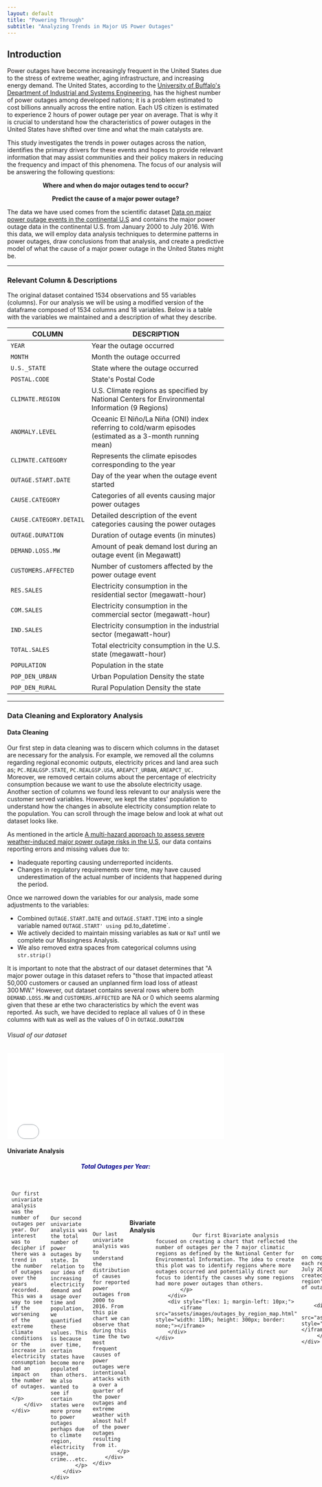 ```yaml
---
layout: default
title: "Powering Through"
subtitle: "Analyzing Trends in Major US Power Outages"
---
```


## Introduction

Power outages have become increasingly frequent in the United States due to the stress of extreme weather, aging infrastructure, and increasing energy demand. The United States, according to the [University of Buffalo's Department of Industrial and Systems Engineering](https://www.popsci.com/story/environment/why-us-lose-power-storms/), has the highest number of power outages among developed nations; it is a problem estimated to cost billions annually across the entire nation. Each US citizen is estimated to experience 2 hours of power outage per year on average.  That is why it is crucial to understand how the characteristics of power outages in the United States have shifted over time and what the main catalysts are.

This study investigates the trends in power outages across the nation, identifies the primary drivers for these events and hopes to provide relevant information that may assist communities and their policy makers in reducing the frequency and impact of this phenomena. The focus of our analysis will be answering the following questions: 


<p style="text-align:center;"><b>Where and when do major outages tend to occur?</b></p>
<p></p>

<p style="text-align:center;"><b>Predict the cause of a major power outage?</b></p>
<p></p>


The data we have used comes from the scientific dataset [Data on major power outage events in the continental U.S](https://www.sciencedirect.com/science/article/pii/S2352340918307182?ref=pdf_download&fr=RR-2&rr=8e45b02bd9d82a8f) and contains the major power outage data in the continental U.S. from January 2000 to July 2016. With this data, we will employ data analysis techniques to determine patterns in power outages, draw conclusions from that analysis, and create a predictive model of what the cause of a major power outage in the United States might be.  



-------

### Relevant Column & Descriptions
The original dataset contained 1534 observations and 55 variables (columns).
For our analysis we will be using a modified version of the dataframe composed of 1534 columns and 18 variables. 
Below is a table with the variables we maintained and a description of what they describe.

| COLUMN                      |    DESCRIPTION                                                              |
|-----------------------------|-----------------------------------------------------------------------------|
| `YEAR`                      | Year the outage occurred                                                    |
| `MONTH`                     | Month the outage occurred                                                   |
| `U.S._STATE`                | State where the outage occurred                                             |
| `POSTAL.CODE`               | State's Postal Code                                                         |
| `CLIMATE.REGION`            | U.S. Climate regions as specified by National Centers for Environmental Information (9 Regions) |
| `ANOMALY.LEVEL`             | Oceanic El Niño/La Niña (ONI) index referring to cold/warm episodes (estimated as a 3-month running mean) |
| `CLIMATE.CATEGORY`          | Represents the climate episodes corresponding to the year                   |
| `OUTAGE.START.DATE`         | Day of the year when the outage event started                               |
| `CAUSE.CATEGORY`            | Categories of all events causing major power outages                        |
| `CAUSE.CATEGORY.DETAIL`     | Detailed description of the event categories causing the power outages      |
| `OUTAGE.DURATION`           | Duration of outage events (in minutes)                                      |
| `DEMAND.LOSS.MW`            | Amount of peak demand lost during an outage event (in Megawatt)             |
| `CUSTOMERS.AFFECTED`        | Number of customers affected by the power outage event                      |
| `RES.SALES`                 | Electricity consumption in the residential sector (megawatt-hour)           |
| `COM.SALES`                 | Electricity consumption in the commercial sector (megawatt-hour)            |
| `IND.SALES`                 | Electricity consumption in the industrial sector (megawatt-hour)            |
| `TOTAL.SALES`               | Total electricity consumption in the U.S. state (megawatt-hour)             |
| `POPULATION`                | Population in the state                                                     |
| `POP_DEN_URBAN`             | Urban Population Density the state                                          |
| `POP_DEN_RURAL`             | Rural Population Density the state                                          |

---

### Data Cleaning and Exploratory Analysis

#### Data Cleaning
Our first step in data cleaning was to discern which columns in the dataset are necessary for the analysis. For example, we removed all the columns regarding regional economic outputs, electricity prices and land area such as; `PC.REALGSP.STATE`, `PC.REALGSP.USA`, `AREAPCT_URBAN`, `AREAPCT_UC.` Moreover, we removed certain colums about the percentage of electricity consumption because we want to use the absolute electricity usage. Another section of columns we found less relevant to our analysis were the customer served variables. However, we kept the states' population to understand how the changes in absolute electricity consumption relate to the population. You can scroll through the image below and look at what out dataset looks like.

As mentioned in the article [A multi-hazard approach to assess severe weather-induced major power outage risks in the U.S](https://www.sciencedirect.com/science/article/pii/S0951832017307767), our data contains reporting errors and missing values due to:
- Inadequate reporting causing underreported incidents.
- Changes in regulatory requirements over time, may have caused underestimation of the actual number of incidents that happened during the period.

Once we narrowed down the variables for our analysis, made some adjustments to the variables:

- Combined `OUTAGE.START.DATE` and `OUTAGE.START.TIME` into a single variable named `OUTAGE.START' using `pd.to_datetime`.
- We actively decided to maintain missing variables as `NaN` or `NaT` until we complete our Missingness Analysis.
- We also removed extra spaces from categorical columns using `str.strip()`

It is important to note that the abstract of our dataset determines that "A major power outage in this dataset refers to "those that impacted atleast 50,000 customers or caused an unplanned firm load loss of atleast 300 MW." However, out dataset contains several rows where both `DEMAND.LOSS.MW` and `CUSTOMERS.AFFECTED` are NA or 0 which seems alarming given that these ar ethe two characteristics by which the event was reported. As such, we have decided to replace all values of 0 in these columns with `NaN` as well as the values of 0 in `OUTAGE.DURATION`

<p></p>


###### Visual of our dataset
<iframe src="assets/images/outages_head.html" width="100%" height="200" frameBorder="0" ></iframe>
<p></p>

#### Univariate Analysis

<div style="display: flex; flex-direction: column; align-items: center; margin-bottom: 20px;">
    <h5 style="margin: 0 0 20px 0; text-align: center; color: darkblue;"> Total Outages per Year: </h5>
    <div style="display: flex; align-items: flex-start; width: 100%; margin-bottom: 20px;">
        <div style="flex: 1; margin-right: 10px;">
            <iframe src="assets/images/outages_by_year.html" style="width: 100%; height: 300px; border: none;"></iframe>
        </div>
        <div style="flex: 1; display: flex; flex-direction: column; align-items: flex-start; justify-content: flex-start;">
            <p style="margin: 0; text-align: justify;"> 

               
               Our first univariate analysis was the number of outages per year. Our interest was to decipher if there was a trend in the number of outages over the years recorded. This was a way to see if the worsening of the extreme climate conditions or the increase in electricity consumption had an impact on the number of outages. 
            </p>
        </div>
    </div>
</div>

<div style="display: flex; flex-direction: column; align-items: center; margin-bottom: 20px; margin-right: 10px">
    <h5 style="margin: 0 2px 20px 0; text-align: center; color: darkblue;">Total Outages per State:</h5>
    <div style="display: flex; align-items: flex-start; width: 100%; margin-bottom: 20px;">
        <div style="flex: 1; margin-right: 10px;">
            <iframe src="assets/images/outages_by_state.html" style="width: 105%; height: 350px; border: none; margin-right: 2px"></iframe>
        </div>
        <div style="flex: 1; display: flex; flex-direction: column; align-items: flex-start; justify-content: flex-start;">
            <p style="margin: 10px; text-align: justify;"> 
            
               
               Our second univariate analysis was the total number of power outages by state. In relation to our idea of increasing electricity demand and usage over time and population, we quantified these values. This is because over time, certain states have become more populated than others. We also wanted to see if certain states were more prone to power outages perhaps due to climate region, electricity usage, crime...etc.
            </p>
        </div>
    </div>
</div>

<div style="display: flex; flex-direction: column; align-items: center; margin-bottom: 20px; margin-right: 10px">
    <h5 style="margin: 0 2px 20px 0; text-align: center; color: darkblue;">Distribution of Power Outage Causes:</h5>
    <div style="display: flex; align-items: flex-start; width: 100%; margin-bottom: 20px;">
        <div style="flex: 1; margin-right: 10px;">
            <iframe src="assets/images/distribution_of_power_outage_cause.html" style="width: 105%; height: 350px; border: none; margin-right: 2px"></iframe>
        </div>
        <div style="flex: 1; display: flex; flex-direction: column; align-items: flex-start; justify-content: flex-start;">
            <p style="margin: 10px; text-align: justify;"> 
            
               
               Our last univariate analysis was to understand the distribution of causes for reported power outages from 2000 to 2016. From this pie chart we can observe that during this time the two most frequent causes of power outages were intentional attacks with a over a quarter of the power outages and extreme weather with almost half of the power outages resulting from it.
            </p>
        </div>
    </div>
</div>


#### Bivariate Analysis

<div style="display: flex; flex-direction: column; align-items: center; margin-bottom: 20px;">
    <h5 style="margin: 0 0 20px 0; text-align: center; color: darkblue; width: 100%;">
        Total Outages Per Climate Region:
    </h5>
    <div style="display: flex; align-items: flex-start; width: 100%; margin-bottom: 20px;">
        <div style="flex: 1; display: flex; flex-direction: column; justify-content: flex-start; margin-right: 10px;">
            <p style="margin: 0; text-align: justify;"> 
               
                Our first Bivariate analysis focused on creating a chart that reflected the number of outages per the 7 major climatic regions as defined by the National Center for Environmental Information. The idea to create this plot was to identify regions where more outages occurred and potentially direct our focus to identify the causes why some regions had more power outages than others.
            </p>
        </div>
        <div style="flex: 1; margin-left: 10px;">
            <iframe src="assets/images/outages_by_region_map.html" style="width: 110%; height: 300px; border: none;"></iframe>
        </div>
    </div>
</div>

<div style="display: flex; flex-direction: column; align-items: center; margin-bottom: 20px;">
    <h5 style="margin: 0 0 20px 0; text-align: center; color: darkblue; width: 100%;">
        Power Outages Per Climate Region and The Cause Distribution:
    </h5>
    <div style="display: flex; align-items: flex-start; width: 100%; margin-bottom: 20px;">
        <div style="flex: 1; display: flex; flex-direction: column; justify-content: flex-start; margin-right: 10px;">
            <p style="margin: 0; text-align: justify;"> 
               
               Our second Bivariate analysis focused on comparing the number of total power outages each region has experienced from January 2000 to July 2016 and what the causes were. As such we created a stacked bar plot where each climate region's bar was distributed in size by the number of outages resulting from a specific cause.
               </p>
                </div>
        <div style="flex: 1; margin-left: 10px;">
           <iframe src="assets/images/bivariate_stacked_barplot.html" style="width: 105%; height: 400px; border: none;"></iframe>
         </div>
    </div>

</div>
<div style="display: flex; flex-direction: column; align-items: center; margin-bottom: 20px;">
    <h5 style="margin: 0 0 20px 0; text-align: center; color: darkblue; width: 100%;">
        Number Power Outages Per State and The Cause:
    </h5>
    <div style="display: flex; align-items: flex-start; width: 100%; margin-bottom: 20px;">
        <div style="flex: 1; display: flex; flex-direction: column; justify-content: flex-start; margin-right: 10px;">
            <p style="margin: 0; text-align: justify;"> 
               
              Lastly, and similar to the graph above, we calculated the total number of power outages reported during this time by each state and the cause. As you might see, there is a notoriously large amount of the power outages throughout the different states caused by extreme weather. This could indicate a relationship between extreme weather and weather patterns with power outages. 
               </p>
                </div>
        <div style="flex: 1; margin-left: 10px;">
           <iframe src="assets/images/bivariate_stacked_barplot_by_state.html" style="width: 105%; height: 400px; border: none;"></iframe>
         </div>
    </div>
</div>



#### Interesting Aggregates
<h5 style="margin: 15px 0 10px 0; text-align: center; color: darkblue;"> Pivot Table #1: </h5>
This first pivot table consists of the 9 different climate regions in the United States and the number o
f power outages that occured in those regions, separated by cause category. Essentially, this pivot table can help us visualize trends of power outage occurence and cause in the different climatic regions. For example, the Northeast region experienced the most outages during the years of our data with 350 outages over the course of 10 years. The majority of these were caused either by severe weather (176) or intentional attacks(135).

  <iframe src="assets/images/pivot_table_outages_by_year_&_climate_region.html" width="100%" scrolling="yes" frameBorder="0" style="display: block; text-align: center;"> </iframe>
  

<h5 style="margin: 15px 0 10px 0; text-align: center; color: darkblue;"> Pivot Table #2: Total Number of Outages by Month Occurance and Cause </h5>

The overarching idea of this project is to understand patterns in when, why, and perhaps where power outages occured from January 2000 to July 2016. In this pivot table, we are calculating the total number of outages that occured due to a specific cause in a specific month. The goal was to see if certain months are more likely to suffer certain power outages whether it be due to severe weather and seasonality or due to other causes such as vandalism, public appeal...etc. 

While we did not separate by State which is relevant in terms of climate, we wanted to observe if there were any cylcical trends in the outages. In this pivot table, we can observe that vandalism is a constant cause of power outages throughout the months. Another detail to highlight is that thunderstorms amass the largest number of outages within the severe weather category and occured substantially more often in May, June, and July whilst winterstorms - the second largest severe weather contributor to the outages- occurred most prominently in January and February. 

  <iframe src="assets/images/outages_by_month.html" width="100%" scrolling="yes" frameBorder="0" style="display: block; text-align: center"> </iframe>

  
------

### Assessment of Missingness

#### NMAR Analysis
One of the types of missing data that exists is NMAR which stands for **N**ot **M**issing **A**t **R**andom. This instance of missingness in data occurs when the values of the data itself is not disclosed. It depends only on the values themselves and not on other variables (columns). Because NMAR data is unobservable, it has to be analyzed by either collecting more data or reasoning about the data generating 
process. 

As mentioned above, regulatory requirements have fluctuated over the time period. One column that might be NMAR could be the `CAUSE.CATEGORY.DETAIL`. Resons for this include:
1. When the cause is due to something they might get public criticism entities in charge of the electricity might choose not to disclose the specific reason and hide under a mroe vague umbrella such as "system operability disruption".
2. Reporting agencies or electric companies who report the outage may use another affecting reason as the cause and cannot give proper details about the cause. i.e gridlines were old and vulnerable to weather and there was 'extreme weather' that day. 
3. Some categories do not have specific details to provide. i.e public appeals.

#### Missingness Dependencies

<h5 style="margin: 0 2px 20px 0; text-align: center; color: darkblue;"> Missingness Dependency of Outage Duration on Month:</h5>
For this analysis, we compared the distribution of outage duration missingness across months through a permutation test with 1000 permutations using TVD as the test statistic. During this permutation test we obtained the following values:
- Observed TVD statistic: 0.1435
- P-value: 0.153

Using a 5% significance level, we find insufficient evidence to conclude that the missingness of outage duration depends on the month of occurrence. Therefore, we infer that the missingness of outage duration is not statistically significantly dependent on the month.

<iframe src= "assets/images/OutageDuration_vs_Month.html" width="700" height="400" frameBorder="0" padding="2" ></iframe>
<iframe src="assets/images/OutageDuration_Month_Missingness.html" width="700" height="400" frameBorder="0" padding="2" ></iframe>
<p></p>
<p></p>


<h5 style="margin: 0 2px 20px 0; text-align: center; color: darkblue;"> Missingness Dependency of Outage Duration on Year:</h5>
In this analysis,  we compared the distribution of outage duration missingness across the years in our dataset through a permutation test with 1000 permutations using TVD as the test statistic. During this permutation test we obtained the following values:

- Observed TVD statistic: 0.3874
- P-value: 0.0

Using a 5% significance level, we can say that there is statistically significant evidence to determine that the missingness of outage duration depends on year. Thus, we can infer that outage duration misisngess if MAR on Year.

<iframe src= "assets/images/OutageDuration_vs_Year.html" width="700" height="400" frameBorder="0"></iframe>
<iframe src="assets/images/OutageDuration_Year_Missingness.html" width="700" height="400" frameBorder="0"></iframe>
<p></p>
<p></p>



---

### Hypothesis Testing

**Null Hypothesis**: The number of power outages is uniformly distributed across all months of the year
<p></p>
**Alternative Hypothesis**: The number of outages is not uniformly distributed across all months of the year
<p></p>
**Test Statistic**: K2 Statistic
<p></p>
**Significance Level**: 5%
<p></p>

For this part we tested whether the outage duration distributions differ if the weather indicates it was warm or cold at the moment of the power outage. The relevant columns for this analysis are the `CLIMATE.CATEGORY` that describes the weather at the moment of the outage and the `OUTAGE.DURATION` column that describes the length of the power outage. 

We performed 10,000 permutations and in order to have a representative sample to analyze. 

With these permutations we got an **observed statistic** of **0.077** and a **p-value of 0.2306**. These findings lead us to say we fail to reject the null hypothesis since there is no statistical significance of our findings at the 5% level to suggest that the distributions of outage durations differ between "cold" and "warm" climate categories.

The plot below shows the permutations carried out and the observed statistics. 
<iframe src= "assets/images/HypothesisPlot.html" width="700" height="400" frameBorder="0"></iframe>



---
### Prediction Problem: Predicting the Cause Category
<p></p>
Our prediction model attempts to determine ***whether a major power outage is caused by weather during the outage using a binary classification model that predicts whether a major power outage was caused by weather conditions or a different cause using `Weather_Related` as our response variable. `Weather_Related` takes a value of one when the outage cause is weather related and zero otherwise. 

To evaluate our models performance we use several metrics. The first is an F1 score to predict and recall how many weather-related outages were correctly predicted and identified. This metric was chosen over accuracy due to the imbalance in outage cause observations in our data to balance precision and recall. Additionally, we added a classification report. This report gives a more in depth analysis of the metrics within each class (weather cause outages and non-weather outage causes) as it includes the scores for F1, Accuracy, Recall, Support for each. Support, for example shows us the true instances of each event. The report also gives us the accuracy with which each event was correctly predicted however this is a misleading statistic by itself. The macro average computes the unweighted mean of F1, precision and, accuracy giving us a measure of how well our model performs across all these metrics. On the overhand, the weighted average gives us the same measurement except it takes into account the imbalance of each class.

Moreover, and for visual aid, we have a confusion matrix that quantifies the number of Type I and Type II Errors made by our model. This allows us to understand if our model is over or underestimating the response variable and how well it performs in classifying each group instance. This can be a helpful measure when Type I error is costly due to unnecessary resource allocation.


**Information Known At Time of Prediction**
Because our model aims to predict whether the cause of a major power outage is weather-related or not, we have access to all variables except 5 (Cause category, cause category detail, outage duration, demand loss, and customers affected)

|   Unknown       | 
|-----------------|
| 'STATE`         | 
| `CLIMATE.REGION`|                         
| `CLIMATE.CATEGORY|                          
|`ANOMALY.LEVEL`  |       
| `OUTAGE.START`  |            
| `YEAR`          |   
| `NERC.REGION`   |  
| `RES.SALES`     | 
| `COM.SALES`     |  
| `IND.SALES`     | 
| `TOTAL.SALES`   |  
| `POPULATION`    |
| `POPDEN_URBAN`  |
| `POPDEN_RURAL`  |



---


### Baseline Model

For our baseline model we created a target binary variable `Weather_Related` which determined if an outage was caused by severe weather or not. Below is the feature selection and transformations for each.

- `Weather_Related`: Binary target variable with value 1 when cause is weather related and 0 otherwise
- `CLIMATE.CATEGORY`: Qualitative (Categorical) ordinal variable. Transformed into a binary variable using OnehotEnconding dropping the first value.
- `CLIMATE.REGION`: Qualitative (Categorical) nominal variable. Transformed into a binary variable using OnehotEncoding dropping the first value.
- `ANOMALY.LEVEL`: Quantitative (Numerical) discrete variable. We standardized the anomaly level using StandardScaler().

These features were chosen due to their direct relationship to weather. We believed that these features could singularly predict to an extent whether a power outage was caused by weather or not. To evaluate our model we implemented several scoring methods. We also ensured that the features used did not contain a significant level of missing values given that we did not want to introduce too much bias by dropping them nor influence the model by imputing them. The first evaluation metric was an F1 score 

###### Performance Metric 1: F1 Score
- F1 Score: 0.682
<p></p>

###### Performance Metric 2: Classification Report

|              | Precision| Recall   | f1-score | Support  |
|--------------|----------|----------|----------|----------|
| False        | 0.77     | 0.66     | 0.71     |   172    |
| True         | 0.63     | 0.75     | 0.68     |   132    |
| Accuracy     |          |          | 0.70     |   304    |
| macro avg    | 0.70     | 0.70     | 0.70     |   304    |
| weighted avg | 0.71     | 0.70     | 0.70     |   304    |

<p></p>

###### Performance Metric 3: Confusion matrix

|                       |Actual Positive (1)|Actual Negative (0)|
|-----------------------|-------------------|-------------------|
| Predicted Positive (1)|       113         |        59         |
| Predicted Negative (1)|       33          |        99         |

<p></p>

#### Performance Analysis: 
<p></p>

With a 0.68 F1 score our model is performing fairly well but can still imporveability to correctly predict whether major power outages were weather related or not. Through the Classification report, we can observe that our model has a higher precision score in non-weather-related outages (when the model predicts an outage is not weather-related, about 77% of the time it is correct) but a higher recall score (the model correctly identified 75% of the weather-related outages) in weather-related outages. We see that our F1 score is closer to the recall score meaning our model may be better at predciting weather-related outages but could incorrectly include some non-weather-related ones. 
<p></p>

Through our macro and weighted average we see that our model is fairly balanced in performance across both classes. Our model correctly classified 70% of all instances as seen in the classification report. While this is a passing score, it can be improved. In conclusion, we think out model is above average in performance but still requires improvement for the final model.
<p></p>
<p></p>

---

### Final Model

To improve our model we implemented hyperparameter tuning and adding as well as GridSearchVC to find the best parameters for our model. 
Improvements: 
**1.** Included more features (normal and engineered):
data["URBAN_DENSITY_NORMALIZED"] = data["POPDEN_URBAN"] / data["POPULATION"], 
data["AVG_MW_PER_PERSON"] = data["TOTAL.SALES"]/data['POPULATION'], 
data['MONTH_SIN'] = np.sin(2 * np.pi * data['MONTH'] / 12).dropna(), 
data['MONTH_COS'] = np.cos(2 * np.pi * data['MONTH'] / 12).dropna(), 
**Included Features**:

- `Weather_Related`: Binary target variable with value 1 when cause is weather related and 0 otherwise
- `CLIMATE.CATEGORY`: Qualitative (Categorical) ordinal variable. Transformed into a binary variable using OnehotEnconding dropping the first value.
- `CLIMATE.REGION`: Qualitative (Categorical) nominal variable. Transformed into a binary variable using OnehotEncoding dropping the first value.
- `ANOMALY.LEVEL`: Quantitative (Numerical) discrete variable. We standardized the anomaly level using StandardScaler().
- `POPULATION`: Quantitative (Numerical) discrete variable. We standardized the anomaly level using StandardScaler().
- `URBAN_DENSITY_NORMALIZED`: Quantitative (Numerical) discrete variable. We standardized the anomaly level using StandardScaler().
- `AVG_MW_PER_PERSON`: Quantitative (Numerical) discrete variable. We standardized the anomaly level using StandardScaler().
- `MONTH_SIN` & `MONTH_COS`: Quantitative numerical continuous variables (cyclic representation of months). We derived them from the MONTH column using sin and cos transformations.
-  `YEAR`: Quantitative numerical discrete variable. Standardized using StandardScaler().
-  `TOTAL.SALES`: Quantitative numerical continuous variable. Standardized using StandardScaler().
- `IND.SALES`: Quantitative numerical continuous variable. Standardized using StandardScaler().
- `COM.SALES`: Quantitative numerical continuous variable. Standardized using StandardScaler().
- `RES.SALES`: Quantitative numerical continuous variable. Standardized using StandardScaler().

The features we engineered we believe are important beacuse we believe they 



<iframe src= "assets/images/FeatureImportance.html" width="700" height="400" frameBorder="0"></iframe>
 
- Best Hyperparameters:
    - bootstrap: True
    - max_depth: 20
    - max_features: log2
    - min_samples_split: 2
    - n_estimators: 150
- F1 Score: 0.7697841726618705
- Confusion Matrix:

|                       |Actual Positive (1)|Actual Negative (0)|
|-----------------------|-------------------|-------------------|
| Predicted Positive (1)|       131         |        39         |
| Predicted Negative (1)|       25          |        107        |

##### Final Model Classification Report 

|              | precision |   recall | f1-score |  support   |
|--------------|-----------|----------|-----------|-----------|          
|          0   |    0.84   |   0.77   |   0.80    | 170       |
|          1   |   0.73    |  0.81    |   0.77    | 132       |
|              |           |          |           |           |
|   accuracy   |           |          |  0.79     |   302     |
|  macro avg   |   0.79    |  0.79    |   0.79    |  302      |
| weighted avg |  0.79     |   0.79   |  0.79     |   302     |

---

### Fairness Analysis
### *INSTERT EXPLANATION*

For the Fairness Analysis we focused on analyzing outages occurring in rural areas and outages occurring in urban areas. Group X is: ⁠ URBAN_DENSITY_NORMALIZED ⁠ outages, focusing on the datapoints where the density is higher than the median of the 'URBAN_DENSITY_NORMALIZED' column. Group Y is: ⁠ URBAN_DENSITY_NORMALIZED ⁠ outages, focusing on the data points that are samller than the median 'URBAN_DENSITY_NORMALIZED' column as urban density and rural density are inversely related. 

As an evaluation metric we focussed on analyzing precision, which measures the proportion of true positive predictions out of all positive predictions made by the model.
We also created classifiation reports for both variables to do an in depth analysis of the precision of the models, getting necessary metrics like the precision and f1 scores.

For our Hypothesis we chose: 

*Group 1*: Normalized Urban State Population Density 
*Null hypothesis*: The model is fair. Its precision for urban density (group 1) and rural density (group 2) outages is the same, and any observed differences are due to random chance.

*Alternative Hypothesis*: The model is unfair. The precision for urban outages (group 1) is significantly different than that for rural outages (group 2).

*Group 2*: Normalized Rural State Population Density
*Null hypothesis*: The model is fair. Its precision for urban density (group 1) and rural (group 2) outages is the same, and any observed differences are due to random chance.

*Alternative Hypothesis*: The model is unfair. The precision for urban outages (group 1) is significantly different than that for rural outages (group 2).

To analyze the fairness of the model we split the data into our two groups using the "URBAN_DENSITY_NORMALIZED" and "RURAL_DENSITY_NORMALIZED" columns and used the absolute difference in precision between the two groups as our test statistic. 

We performed 10,000 permutations and set a significance level of 0.05. Getting as result a p-value of 0.4448, an observed precision for urban areas of 0.76, an observed precision of rural areas of 0.69. Making the observed precision difference of 0.0645. 

These results lead us to conclude that there is sufficient evidence to fail to reject the null hypothesis since the p-value is greater than the chosen significance level. 

<iframe src= "assets/images/FairnessAnalysis.html" width="700" height="400" frameBorder="0"></iframe>

<p></p>
<p></p>
<iframe src= "assets/images/FairnessAnalysisConfusionMatrix_Urban.png" width="700" height="400" frameBorder="0"></iframe>
<iframe src= "assets/images/FairnessAnalysisConfusionMatrix_Rural.png" width="700" height="400" frameBorder="0"></iframe>
<p></p>
<p></p>
<p></p>




---





